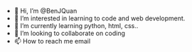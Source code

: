 - 👋 Hi, I’m @BenJQuan
- 👀 I’m interested in learning to code and web development.
- 🌱 I’m currently learning python, html, css..
- 💞️ I’m looking to collaborate on coding
- 📫 How to reach me email

<!---
BenJQuan/BenJQuan is a ✨ special ✨ repository because its `README.md` (this file) appears on your GitHub profile.
You can click the Preview link to take a look at your changes.
--->

